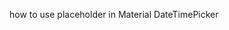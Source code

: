 how to use placeholder in Material DateTimePicker
  <ng-datetimepicker placeholder="Date de fin" ng-model="dcInVm.DATFIN[$index]" 
                                    ng-open="noKadete" ng-required="true">
                                    </ng-datetimepicker>
